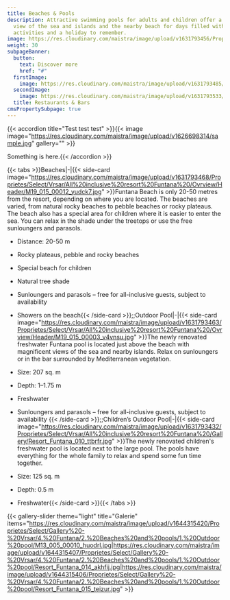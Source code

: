 ```yaml
---
title: Beaches & Pools
description: Attractive swimming pools for adults and children offer a beautiful
  view of the sea and islands and the nearby beach for days filled with fun
  activities and a holiday to remember.
image: https://res.cloudinary.com/maistra/image/upload/v1631793456/Proprietes/Select/Vrsar/All%20inclusive%20resort%20Funtana%20/Ovrview/Header/M13_005_00007_eppym8.jpg
weight: 30
subpageBanner:
  button:
    text: Discover more
    href: "#"
  firstImage:
    image: https://res.cloudinary.com/maistra/image/upload/v1631793485/Proprietes/Select/Vrsar/All%20inclusive%20resort%20Funtana%20/Resturants/Restaurant/M19_015_00016-17149_kst5sa.jpg
  secondImage:
    image: https://res.cloudinary.com/maistra/image/upload/v1631793533/Proprietes/Select/Vrsar/All%20inclusive%20resort%20Funtana%20/Resturants/Bars/M19_015_00002-17151_kgqhwm.jpg
  title: Restaurants & Bars
cmsPropertySubpage: true
---
```

{{< accordion title="Test test test" >}}{{< image image="https://res.cloudinary.com/maistra/image/upload/v1626698314/sample.jpg" gallery="" >}}

Something is here.{{< /accordion >}}

{{< tabs >}}Beaches|-|{{< side-card image="https://res.cloudinary.com/maistra/image/upload/v1631793468/Proprietes/Select/Vrsar/All%20inclusive%20resort%20Funtana%20/Ovrview/Header/M19_015_00012_yudck7.jpg" >}}Funtana Beach is only 20-50 metres from the resort, depending on where you are located. The beaches are varied, from natural rocky beaches to pebble beaches or rocky plateaus. The beach also has a special area for children where it is easier to enter the sea. You can relax in the shade under the treetops or use the free sunloungers and parasols.

* Distance: 20-50 m
* Rocky plateaus, pebble and rocky beaches
* Special beach for children
* Natural tree shade
* Sunloungers and parasols – free for all-inclusive guests, subject to availability
* Showers on the beach{{< /side-card >}};;Outdoor Pool|-|{{< side-card image="https://res.cloudinary.com/maistra/image/upload/v1631793463/Proprietes/Select/Vrsar/All%20inclusive%20resort%20Funtana%20/Ovrview/Header/M19_015_00003_v4vnsu.jpg" >}}The newly renovated freshwater Funtana pool is located just above the beach with magnificent views of the sea and nearby islands. Relax on sunloungers or in the bar surrounded by Mediterranean vegetation.
 
* Size: 207 sq. m
* Depth: 1–1.75 m
* Freshwater
* Sunloungers and parasols – free for all-inclusive guests, subject to availability {{< /side-card >}};;Children’s Outdoor Pool|-|{{< side-card image="https://res.cloudinary.com/maistra/image/upload/v1631793432/Proprietes/Select/Vrsar/All%20inclusive%20resort%20Funtana%20/Gallery/Resort_Funtana_010_ttbrfr.jpg" >}}The newly renovated children's freshwater pool is located next to the large pool. The pools have everything for the whole family to relax and spend some fun time together. 

* Size: 125 sq. m
* Depth: 0.5 m
* Freshwater{{< /side-card >}}{{< /tabs >}}

{{< gallery-slider theme="light" title="Galerie" items="https://res.cloudinary.com/maistra/image/upload/v1644315420/Proprietes/Select/Gallery%20-%20Vrsar/4.%20Funtana/2.%20Beaches%20and%20pools/1.%20Outdoor%20pool/M13_005_00010_huodrl.jpg|https://res.cloudinary.com/maistra/image/upload/v1644315407/Proprietes/Select/Gallery%20-%20Vrsar/4.%20Funtana/2.%20Beaches%20and%20pools/1.%20Outdoor%20pool/Resort_Funtana_014_akhfij.jpg|https://res.cloudinary.com/maistra/image/upload/v1644315406/Proprietes/Select/Gallery%20-%20Vrsar/4.%20Funtana/2.%20Beaches%20and%20pools/1.%20Outdoor%20pool/Resort_Funtana_015_teizur.jpg" >}}
